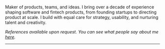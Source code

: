 <p class="full-width">Maker of products, teams, and ideas. I bring over a decade of experience shaping software and fintech products, from founding startups to directing product at scale. I build with equal care for strategy, usability, and nurturing talent and creativity.</p>

<p class="full-width"><i>References available upon request. You can see what people say about me <a href="https://github.com/mcclowes/mcclowes/blob/master/recommendations.md">here</a>.</i></p>

<hr class="full-width"/>
